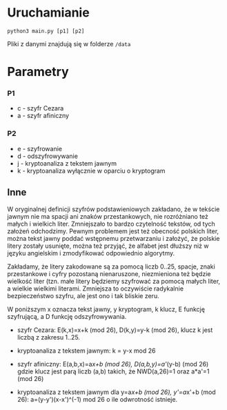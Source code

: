 # Uruchamianie

``python3 main.py [p1] [p2]``

Pliki z danymi znajdują się w folderze ``/data``

# Parametry 

### P1
- c - szyfr Cezara
- a - szyfr afiniczny

### P2
- e - szyfrowanie
- d - odszyfrowywanie
- j - kryptoanaliza z tekstem jawnym
- k - kryptoanaliza wyłącznie w oparciu o kryptogram

## Inne
W oryginalnej definicji szyfrów podstawieniowych zakładano, że w tekście jawnym nie ma spacji ani znaków przestankowych, nie rozróżniano też małych i wielkich liter. Zmniejszało to bardzo czytelność tekstów, od tych założeń odchodzimy. Pewnym problemem jest też obecność polskich liter, można tekst jawny poddać wstępnemu przetwarzaniu i założyć, że polskie litery zostały usunięte, można też przyjąć, że alfabet jest dłuższy niż w języku angielskim i zmodyfikować odpowiednio algorytmy.

Zakładamy, że litery zakodowane są za pomocą liczb 0..25, spacje, znaki przestankowe i cyfry pozostaną nienaruszone, niezmieniona też będzie wielkość liter (tzn. małe litery będziemy szyfrować za pomocą małych liter, a wielkie wielkimi literami. Zmniejsza to oczywiście radykalnie bezpieczeństwo szyfru, ale jest ono i tak bliskie zeru.

W poniższym x oznacza tekst jawny, y kryptogram, k klucz, E funkcję szyfrującą, a D funkcję odszyfrowywania.

- szyfr Cezara: E(k,x)=x+k (mod 26), D(k,y)=y-k (mod 26), klucz k jest liczbą z zakresu 1..25.

- kryptoanaliza z tekstem jawnym:  k = y-x mod 26
- szyfr afiniczny: E(a,b,x)=a*x+b (mod 26), D(a,b,y)=a'*(y-b) (mod 26) gdzie klucz jest parą liczb (a,b) takich, że NWD(a,26)=1 oraz a*a'=1 (mod 26)

- kryptoanaliza z tekstem jawnym dla y=a*x+b (mod 26), y'=a*x'+b (mod 26): a=(y-y')(x-x')^(-1) mod 26 o ile odwrotność istnieje.
